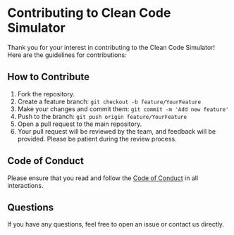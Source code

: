 # Contributing to Clean Code Simulator

Thank you for your interest in contributing to the Clean Code Simulator! Here are the guidelines for contributions:

## How to Contribute
1. Fork the repository.
2. Create a feature branch: `git checkout -b feature/YourFeature`
3. Make your changes and commit them: `git commit -m 'Add new feature'`
4. Push to the branch: `git push origin feature/YourFeature`
5. Open a pull request to the main repository.
6. Your pull request will be reviewed by the team, and feedback will be provided. Please be patient during the review process.

## Code of Conduct
Please ensure that you read and follow the [Code of Conduct](CODE_OF_CONDUCT.md) in all interactions.

## Questions
If you have any questions, feel free to open an issue or contact us directly.